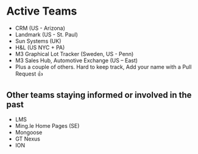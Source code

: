 # Active Teams

- CRM (US - Arizona)
- Landmark (US - St. Paul)
- Sun Systems (UK)
- H&L (US NYC + PA)
- M3 Graphical Lot Tracker (Sweden, US - Penn)
- M3 Sales Hub, Automotive Exchange (US – East)
- Plus a couple of others.  Hard to keep track, Add your name with a Pull Request :+1:

## Other teams staying informed or involved in the past

- LMS
- Ming.le Home Pages (SE)
- Mongoose
- GT Nexus
- ION
